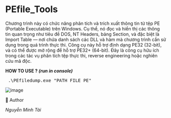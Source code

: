 # PEfile_Tools

Chương trình này có chức năng phân tích và trích xuất thông tin từ tệp PE (Portable Executable) trên Windows. Cụ thể, nó đọc và hiển thị các thông tin quan trọng như tiêu đề DOS, NT Headers, bảng Section, và đặc biệt là Import Table — nơi chứa danh sách các DLL và hàm mà chương trình cần sử dụng trong quá trình thực thi. Công cụ này hỗ trợ định dạng PE32 (32-bit), và có thể được mở rộng để hỗ trợ PE32+ (64-bit). Đây là công cụ hữu ích trong các tác vụ phân tích tệp thực thi, reverse engineering hoặc nghiên cứu mã độc.


**HOW TO USE ? _(run in console)_**
<pre lang="markdown"> .\PEfiledump.exe "PATH FILE PE" </pre>

![image](https://github.com/user-attachments/assets/e3c4f298-8fd2-46c4-a5d8-4a4dba011f75)


📜 Author 

_Nguyễn Minh Tài_

